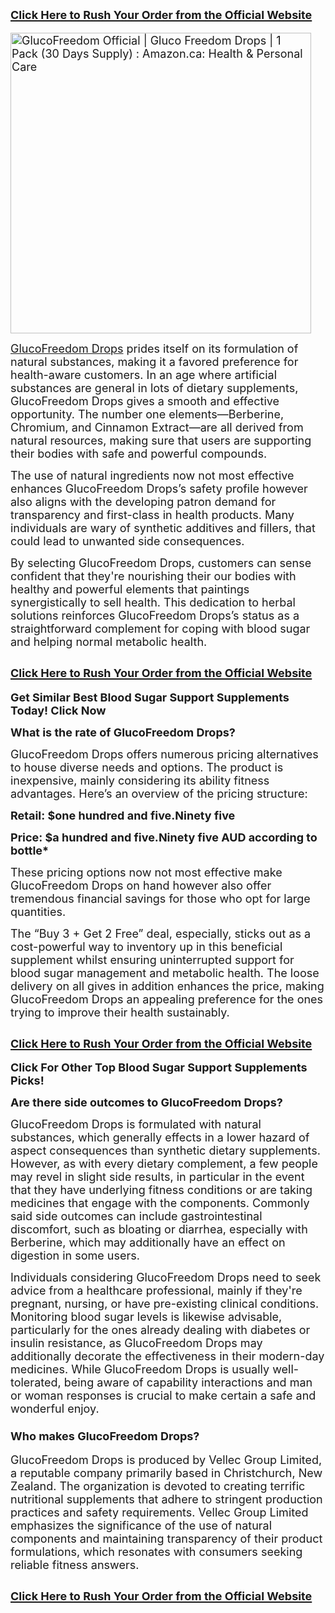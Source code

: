 <h2><a href="https://www.globenewswire.com/news-release/2025/03/31/3051992/0/en/Glucofreedom-Drops-Reviews-EXPOSED-Gluco-Revive-BloodSugar-Control-ORDER-NOW.html%20"><span style="font-size: large;">Click Here to Rush Your Order from the Official Website</span></a></h2>
<p><span style="font-size: large;"><img src="https://m.media-amazon.com/images/I/51XqgG5pLfL.jpg" alt="GlucoFreedom Official | Gluco Freedom Drops | 1 Pack (30 Days Supply) :  Amazon.ca: Health &amp; Personal Care" width="481" height="481" /></span></p>
<p><span style="font-size: large;"><a href="https://www.globenewswire.com/news-release/2025/03/31/3051992/0/en/Glucofreedom-Drops-Reviews-EXPOSED-Gluco-Revive-BloodSugar-Control-ORDER-NOW.html ">GlucoFreedom Drops</a> prides itself on its formulation of natural substances, making it a favored preference for health-aware customers. In an age where artificial substances are general in lots of dietary supplements, GlucoFreedom Drops gives a smooth and effective opportunity. The number one elements&mdash;Berberine, Chromium, and Cinnamon Extract&mdash;are all derived from natural resources, making sure that users are supporting their bodies with safe and powerful compounds.</span></p>
<p><span style="font-size: large;">The use of natural ingredients now not most effective enhances GlucoFreedom Drops&rsquo;s safety profile however also aligns with the developing patron demand for transparency and first-class in health products. Many individuals are wary of synthetic additives and fillers, that could lead to unwanted side consequences.</span></p>
<p><span style="font-size: large;">By selecting GlucoFreedom Drops, customers can sense confident that they're nourishing their our bodies with healthy and powerful elements that paintings synergistically to sell health. This dedication to herbal solutions reinforces GlucoFreedom Drops&rsquo;s status as a straightforward complement for coping with blood sugar and helping normal metabolic health.</span></p>
<h2><a href="https://www.globenewswire.com/news-release/2025/03/31/3051992/0/en/Glucofreedom-Drops-Reviews-EXPOSED-Gluco-Revive-BloodSugar-Control-ORDER-NOW.html%20"><span style="font-size: large;">Click Here to Rush Your Order from the Official Website</span></a></h2>
<p><strong><span style="font-size: large;">Get Similar Best Blood Sugar Support Supplements Today! Click Now</span></strong></p>
<p><strong><span style="font-size: large;">What is the rate of GlucoFreedom Drops?</span></strong></p>
<p><span style="font-size: large;">GlucoFreedom Drops offers numerous pricing alternatives to house diverse needs and options. The product is inexpensive, mainly considering its ability fitness advantages. Here&rsquo;s an overview of the pricing structure:</span></p>
<p><strong><span style="font-size: large;">Retail: $one hundred and five.Ninety five</span></strong></p>
<p><strong><span style="font-size: large;">Price: $a hundred and five.Ninety five AUD according to bottle*</span></strong></p>
<p><span style="font-size: large;">These pricing options now not most effective make GlucoFreedom Drops on hand however also offer tremendous financial savings for those who opt for large quantities. </span></p>
<p><span style="font-size: large;">The &ldquo;Buy 3 + Get 2 Free&rdquo; deal, especially, sticks out as a cost-powerful way to inventory up in this beneficial supplement whilst ensuring uninterrupted support for blood sugar management and metabolic health. The loose delivery on all gives in addition enhances the price, making GlucoFreedom Drops an appealing preference for the ones trying to improve their health sustainably.</span></p>
<h2><a href="https://www.globenewswire.com/news-release/2025/03/31/3051992/0/en/Glucofreedom-Drops-Reviews-EXPOSED-Gluco-Revive-BloodSugar-Control-ORDER-NOW.html%20"><span style="font-size: large;">Click Here to Rush Your Order from the Official Website</span></a></h2>
<p><strong><span style="font-size: large;">Click For Other Top Blood Sugar Support Supplements Picks!</span></strong></p>
<p><strong><span style="font-size: large;">Are there side outcomes to GlucoFreedom Drops?</span></strong></p>
<p><span style="font-size: large;">GlucoFreedom Drops is formulated with natural substances, which generally effects in a lower hazard of aspect consequences than synthetic dietary supplements. However, as with every dietary complement, a few people may revel in slight side results, in particular in the event that they have underlying fitness conditions or are taking medicines that engage with the components. Commonly said side outcomes can include gastrointestinal discomfort, such as bloating or diarrhea, especially with Berberine, which may additionally have an effect on digestion in some users.</span></p>
<p><span style="font-size: large;">Individuals considering GlucoFreedom Drops need to seek advice from a healthcare professional, mainly if they're pregnant, nursing, or have pre-existing clinical conditions. Monitoring blood sugar levels is likewise advisable, particularly for the ones already dealing with diabetes or insulin resistance, as GlucoFreedom Drops may additionally decorate the effectiveness in their modern-day medicines. While GlucoFreedom Drops is usually well-tolerated, being aware of capability interactions and man or woman responses is crucial to make certain a safe and wonderful enjoy.</span></p>
<h3><span style="font-size: large;">Who makes GlucoFreedom Drops?</span></h3>
<p><span style="font-size: large;">GlucoFreedom Drops is produced by Vellec Group Limited, a reputable company primarily based in Christchurch, New Zealand. The organization is devoted to creating terrific nutritional supplements that adhere to stringent production practices and safety requirements. Vellec Group Limited emphasizes the significance of the use of natural components and maintaining transparency of their product formulations, which resonates with consumers seeking reliable fitness answers.</span></p>
<h2><a href="https://www.globenewswire.com/news-release/2025/03/31/3051992/0/en/Glucofreedom-Drops-Reviews-EXPOSED-Gluco-Revive-BloodSugar-Control-ORDER-NOW.html%20"><span style="font-size: large;">Click Here to Rush Your Order from the Official Website</span></a></h2>
